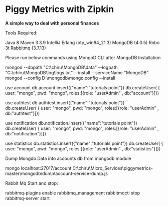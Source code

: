 
# Piggy Metrics with Zipkin 

**A simple way to deal with personal finances**


Tools Required:

Java 8
Maven 3.3.9
IntelliJ
Erlang (otp_win64_21.3)
MongoDB (4.0.5)
Robo 3t
Rabbitmq (3.7.13)

Please run below commands using MongoD CLI after MongoDB Installation

mongod --dbpath "C:\chiru\MongoDB\data" --logpath "C:\chiru\MongoDB\log\logs.txt" --install --serviceName "MongoDB"
mongod --config D:\mongodb\mongo.config --install

use account
db.account.insert({"name":"tutorials point"})
db.createUser(
{	user: "mongo",
	pwd: "mongo",
	roles:[{role: "userAdmin" , db:"account"}]})

use authtest
db.authtest.insert({"name":"tutorials point"})	
db.createUser(
{	user: "mongo",
	pwd: "mongo",
	roles:[{role: "userAdmin" , db:"authtest"}]})	

use notification
db.notification.insert({"name":"tutorials point"})
db.createUser(
{	user: "mongo",
	pwd: "mongo",
	roles:[{role: "userAdmin" , db:"notification"}]})

use statistics
db.statistics.insert({"name":"tutorials point"})
db.createUser(
{	user: "mongo",
	pwd: "mongo",
	roles:[{role: "userAdmin" , db:"statistics"}]})	

Dump Mongdb Data into accounts db from mongodb module

mongo localhost:27017/account C:\chiru\Micro_Services\piggymetrics-master\mongodb\dump\account-service-dump.js

Rabbit Mq Start and stop:

rabbitmq-plugins enable rabbitmq_management
rabbitmqctl stop 	
rabbitmq-server start
